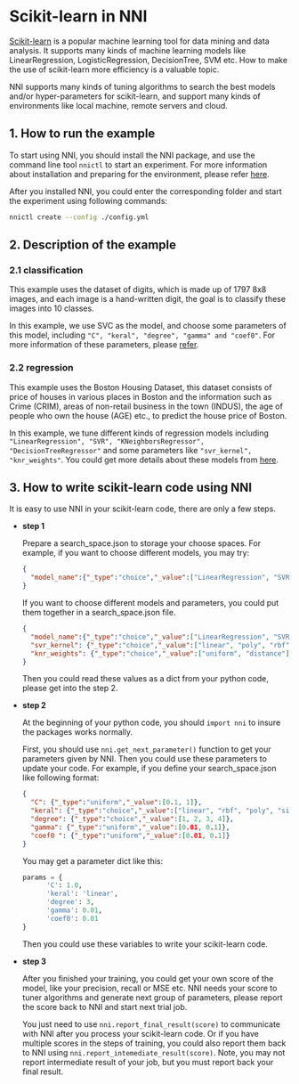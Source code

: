 # Scikit-learn in NNI

[Scikit-learn](https://github.com/scikit-learn/scikit-learn) is a popular machine learning tool for data mining and data analysis. It supports many kinds of machine learning models like LinearRegression, LogisticRegression, DecisionTree, SVM etc. How to make the use of scikit-learn more efficiency is a valuable topic.

NNI supports many kinds of tuning algorithms to search the best models and/or hyper-parameters for scikit-learn, and support many kinds of environments like local machine, remote servers and cloud.

## 1. How to run the example

To start using NNI, you should install the NNI package, and use the command line tool `nnictl` to start an experiment. For more information about installation and preparing for the environment,  please refer [here](../Tutorial/QuickStart.md).

After you installed NNI, you could enter the corresponding folder and start the experiment using following commands:

```bash
nnictl create --config ./config.yml
```

## 2. Description of the example

### 2.1 classification

This example uses the dataset of digits, which is made up of 1797 8x8 images, and each image is a hand-written digit, the goal is to classify these images into 10 classes.

In this example, we use SVC as the model, and choose some parameters of this model, including `"C", "keral", "degree", "gamma" and "coef0"`. For more information of these parameters, please [refer](https://scikit-learn.org/stable/modules/generated/sklearn.svm.SVC.html).

### 2.2 regression

This example uses the Boston Housing Dataset, this dataset consists of price of houses in various places in Boston and the information such as Crime (CRIM), areas of non-retail business in the town (INDUS), the age of people who own the house (AGE) etc., to predict the house price of Boston.

In this example, we tune different kinds of regression models including `"LinearRegression", "SVR", "KNeighborsRegressor", "DecisionTreeRegressor"` and some parameters like `"svr_kernel", "knr_weights"`. You could get more details about these models from [here](https://scikit-learn.org/stable/supervised_learning.html#supervised-learning).

## 3. How to write scikit-learn code using NNI

It is easy to use NNI in your scikit-learn code, there are only a few steps.

* __step 1__

  Prepare a search_space.json to storage your choose spaces.
  For example, if you want to choose different models, you may try:

  ```json
  {
    "model_name":{"_type":"choice","_value":["LinearRegression", "SVR", "KNeighborsRegressor", "DecisionTreeRegressor"]}
  }
  ```

  If you want to choose different models and parameters, you could put them together in a search_space.json file.

  ```json
  {
    "model_name":{"_type":"choice","_value":["LinearRegression", "SVR", "KNeighborsRegressor", "DecisionTreeRegressor"]},
    "svr_kernel": {"_type":"choice","_value":["linear", "poly", "rbf"]},
    "knr_weights": {"_type":"choice","_value":["uniform", "distance"]}
  }
  ```

  Then you could read these values as a dict from your python code, please get into the step 2.
* __step 2__

  At the beginning of your python code, you should `import nni` to insure the packages works normally.

  First, you should use `nni.get_next_parameter()` function to get your parameters given by NNI. Then you could use these parameters to update your code.
  For example, if you define your search_space.json like following format:

  ```json
  {
    "C": {"_type":"uniform","_value":[0.1, 1]},
    "keral": {"_type":"choice","_value":["linear", "rbf", "poly", "sigmoid"]},
    "degree": {"_type":"choice","_value":[1, 2, 3, 4]},
    "gamma": {"_type":"uniform","_value":[0.01, 0.1]},
    "coef0 ": {"_type":"uniform","_value":[0.01, 0.1]}
  }
  ```

  You may get a parameter dict like this:

  ```python
  params = {
        'C': 1.0,
        'keral': 'linear',
        'degree': 3,
        'gamma': 0.01,
        'coef0': 0.01
  }
  ```

  Then you could use these variables to write your scikit-learn code.
* __step 3__

  After you finished your training, you could get your own score of the model, like your precision, recall or MSE etc. NNI needs your score to tuner algorithms and generate next group of parameters, please report the score back to NNI and start next trial job.

  You just need to use `nni.report_final_result(score)` to communicate with NNI after you process your scikit-learn code. Or if you have multiple scores in the steps of training, you could also report them back to NNI using `nni.report_intemediate_result(score)`. Note, you may not report intermediate result of your job, but you must report back your final result.

